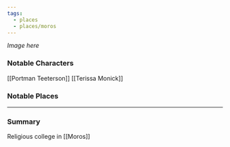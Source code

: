 ```yaml
---
tags:
  - places
  - places/moros
---
```

*Image here*

### Notable Characters
[[Portman Teeterson]]
[[Terissa Monick]]

### Notable Places


___
### Summary
Religious college in [[Moros]]